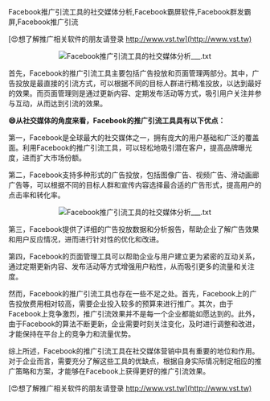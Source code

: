 Facebook推广引流工具的社交媒体分析,Facebook霸屏软件,Facebook群发霸屏,Facebook推广引流

[😍想了解推广相关软件的朋友请登录 http://www.vst.tw](http://www.vst.tw)

 <center><img src="https://vst.tw/MP4/tuiguang/png/4.png" alt="Facebook推广引流工具的社交媒体分析___.txt"></center>

首先，Facebook的推广引流工具主要包括广告投放和页面管理两部分。其中，广告投放是最直接的引流方式，可以根据不同的目标人群进行精准投放，以达到最好的效果。而页面管理则是通过更新内容、定期发布活动等方式，吸引用户关注并参与互动，从而达到引流的效果。

**😄从社交媒体的角度来看，Facebook的推广引流工具具有以下优点：**

第一，Facebook是全球最大的社交媒体之一，拥有庞大的用户基础和广泛的覆盖面。利用Facebook的推广引流工具，可以轻松地吸引潜在客户，提高品牌曝光度，进而扩大市场份额。

第二，Facebook支持多种形式的广告投放，包括图像广告、视频广告、滑动画廊广告等，可以根据不同的目标人群和宣传内容选择最合适的广告形式，提高用户的点击率和转化率。

 <center><img src="https://vst.tw/MP4/tuiguang/png/7.png" alt="Facebook推广引流工具的社交媒体分析___.txt"></center>

第三，Facebook提供了详细的广告投放数据和分析报告，帮助企业了解广告效果和用户反应情况，进而进行针对性的优化和改进。

第四，Facebook的页面管理工具可以帮助企业与用户建立更为紧密的互动关系，通过定期更新内容、发布活动等方式增强用户粘性，从而吸引更多的流量和关注度。

然而，Facebook的推广引流工具也存在一些不足之处。首先，Facebook上的广告投放费用相对较高，需要企业投入较多的预算来进行推广。其次，由于Facebook上竞争激烈，推广引流效果并不是每一个企业都能如愿达到的。此外，由于Facebook的算法不断更新，企业需要时刻关注变化，及时进行调整和改进，才能保持在平台上的竞争力和流量优势。

综上所述，Facebook的推广引流工具在社交媒体营销中具有重要的地位和作用。对于企业而言，需要充分了解这些工具的优缺点，根据自身实际情况制定相应的推广策略和方案，才能够在Facebook上获得更好的推广引流效果。

[😍想了解推广相关软件的朋友请登录 http://www.vst.tw](http://www.vst.tw)



